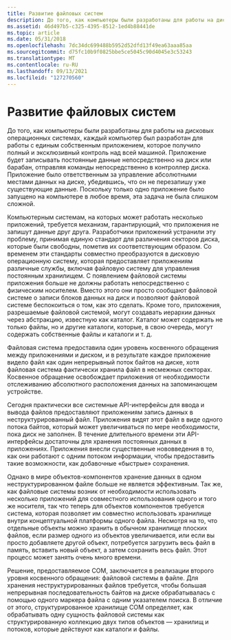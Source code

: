 ```yaml
---
title: Развитие файловых систем
description: До того, как компьютеры были разработаны для работы на дисковых операционных системах, каждый компьютер был разработан для работы с единым собственным приложением, которое получило полный и эксклюзивный контроль над всей машиной.
ms.assetid: 46d497b5-c325-4395-8512-1ed4b88441de
ms.topic: article
ms.date: 05/31/2018
ms.openlocfilehash: 7dc34dc699488b5952d52dfd13f49ea63aaa85aa
ms.sourcegitcommit: d75fc10b9f0825bbe5ce5045c90d4045e3c53243
ms.translationtype: MT
ms.contentlocale: ru-RU
ms.lasthandoff: 09/13/2021
ms.locfileid: "127270560"
---
```

# <a name="the-evolution-of-file-systems"></a>Развитие файловых систем

До того, как компьютеры были разработаны для работы на дисковых операционных системах, каждый компьютер был разработан для работы с единым собственным приложением, которое получило полный и эксклюзивный контроль над всей машиной. Приложение будет записывать постоянные данные непосредственно на диск или барабан, отправляя команды непосредственно в контроллер диска. Приложение было ответственным за управление абсолютными местами данных на диске, убедившись, что он не перезапишу уже существующие данные. Поскольку только одно приложение было запущено на компьютере в любое время, эта задача не была слишком сложной.

Компьютерным системам, на которых может работать несколько приложений, требуется механизм, гарантирующий, что приложения не запишут данные друг друга. Разработчики приложений устранили эту проблему, принимая единую стандарт для различения секторов диска, которые были свободны, пометив их соответствующим образом. Со временем эти стандарты совместно преобразуются в дисковую операционную систему, которая предоставляет приложениям различные службы, включая файловую систему для управления постоянным хранилищем. С появлением файловой системы приложения больше не должны работать непосредственно с физическим носителем. Вместо этого они просто сообщают файловой системе о записи блоков данных на диск и позволяют файловой системе беспокоиться о том, как это сделать. Кроме того, приложения, разрешаемые файловой системой, могут создавать иерархии данных через абстракцию, известную как каталог. Каталог может содержать не только файлы, но и другие каталоги, которые, в свою очередь, могут содержать собственные файлы и каталоги и т. д.

Файловая система предоставила один уровень косвенного обращения между приложениями и диском, и в результате каждое приложение видело файл как один непрерывный поток байтов на диске, хотя файловая система фактически хранила файл в несмежных секторах. Косвенное обращение освобождает приложения от необходимости отслеживанию абсолютного расположения данных на запоминающем устройстве.

Сегодня практически все системные API-интерфейсы для ввода и вывода файлов предоставляют приложениям запись данных в неструктурированный файл. Приложения видят этот файл в виде одного потока байтов, который может увеличиваться по мере необходимости, пока диск не заполнен. В течение длительного времени эти API-интерфейсы достаточны для хранения постоянных данных в приложениях. Приложения внесли существенные нововведения в то, как они работают с одним потоком информации, чтобы предоставить такие возможности, как добавочные «быстрые» сохранения.

Однако в мире объектов-компонентов хранение данных в одном неструктурированном файле больше не является эффективным. Так же, как файловые системы возник от необходимости использовать несколько приложений для совместного использования одного и того же носителя, так что теперь для объектов компонентов требуется система, которая позволяет им совместно использовать хранилище внутри концептуальной платформы одного файла. Несмотря на то, что отдельные объекты можно хранить в обычном хранилище плоских файлов, если размер одного из объектов увеличивается, или если вы просто добавляете другой объект, потребуется загрузить весь файл в память, вставить новый объект, а затем сохранить весь файл. Этот процесс может занять очень много времени.

Решение, предоставляемое COM, заключается в реализации второго уровня косвенного обращения: файловой системы в файле. Для хранения неструктурированных файлов требуется, чтобы большая непрерывная последовательность байтов на диске обрабатывалась с помощью одного маркера файла с одним указателем поиска. В отличие от этого, структурированное хранилище COM определяет, как обрабатывать одну сущность файловой системы как структурированную коллекцию двух типов объектов — хранилищ и потоков, которые действуют как каталоги и файлы.

 

 




